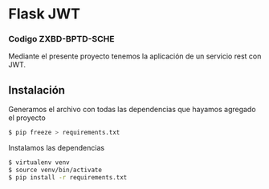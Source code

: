 # Flask JWT

### Codigo ZXBD-BPTD-SCHE

Mediante el presente proyecto tenemos la aplicación de un servicio rest con JWT.

## Instalación

Generamos el archivo con todas las dependencias que hayamos agregado el proyecto

```sh
$ pip freeze > requirements.txt
```

Instalamos las dependencias

```sh
$ virtualenv venv
$ source venv/bin/activate
$ pip install -r requirements.txt
```